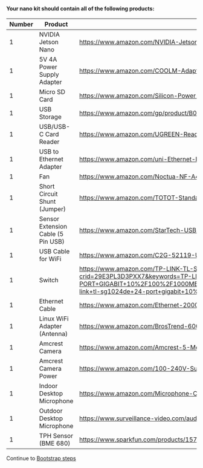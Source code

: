 #### Your nano kit should contain all of the following products:

| Number | Product | Link |
|-|-|-|
|1|NVIDIA Jetson Nano|https://www.amazon.com/NVIDIA-Jetson-Nano-Developer-945-13450-0000-100/dp/B084DSDDLT/
|1|5V 4A Power Supply Adapter|https://www.amazon.com/COOLM-Adapter-Converter-100V-240V-Switching/dp/B07H9XRZBP/
|1|Micro SD Card|https://www.amazon.com/Silicon-Power-Nintendo-Switch-Compatible-microsdxc/dp/B091B2MX9S/
|1|USB Storage|https://www.amazon.com/gp/product/B083ZS6ZR7
|1|USB/USB-C Card Reader|https://www.amazon.com/UGREEN-Reader-Adapter-Portable-Windows/dp/B07D1J88CF/
|1|USB to Ethernet Adapter|https://www.amazon.com/uni-Ethernet-Internet-Compatible-Notebook/dp/B087QFQW6F
|1|Fan|https://www.amazon.com/Noctua-NF-A4x20-5V-PWM-Premium-Quality/dp/B071FNHVXN
|1|Short Circuit Shunt (Jumper)|https://www.amazon.com/TOTOT-Standard-Lengthened-Connection-Circuit/dp/B07H8XKY71/
|1|Sensor Extension Cable (5 Pin USB)|https://www.amazon.com/StarTech-USBINT5PIN-Internal-Motherboard-Header/dp/B003HHROBG
|1|USB Cable for WiFi| https://www.amazon.com/C2G-52119-USB-Extension-Cable/dp/B00CJG2ZYM
|1|Switch|https://www.amazon.com/TP-LINK-TL-SG1024DE-24-Port-Gigabit-Switch/dp/B00CUG8ESM/ref=sr_1_4?crid=29E3PL3D3PXX7&keywords=TP-LINK+TL-SG1024DE+24-PORT+GIGABIT+10%2F100%2F1000MBPS+ETHERNET+EASY+SMART+SWITCH&qid=1658431151&s=electronics&sprefix=tp-link+tl-sg1024de+24-port+gigabit+10%2F100%2F1000mbps+ethernet+easy+smart+switch%2Celectronics%2C79&sr=1-4
|1|Ethernet Cable|https://www.amazon.com/Ethernet-2000Mhz-Network-Weatherproof-Resistant/dp/B08D9FBLQG/
|1|Linux WiFi Adapter (Antenna)|https://www.amazon.com/BrosTrend-600Mbps-Wireless-Internet-AC2/dp/B01GC8XH0S/
|1|Amcrest Camera|https://www.amazon.com/Amcrest-5-Megapixel-NightVision-Weatherproof-IP5M-T1179EW-28MM/dp/B083G9KT4C/
|1|Amcrest Camera Power|https://www.amazon.com/100-240V-Supply-Adapter-Switching-5-52-1mm/dp/B013HJI0Q6/
|1|Indoor Desktop Microphone|https://www.amazon.com/Microphone-Condenser-Indicator-Gooseneck-Recording/dp/B07N2WRHMY/
|1|Outdoor Desktop Microphone|https://www.surveillance-video.com/audio-ml1-ws-ip54.html
|1|TPH Sensor (BME 680)|https://www.sparkfun.com/products/15743/

Continue to [Bootstrap steps](./setup_guides/bootstrap.md)